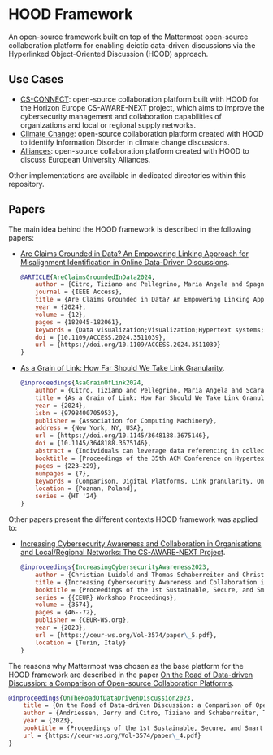 # HOOD Framework

An open-source framework built on top of the Mattermost open-source collaboration platform for enabling deictic data-driven discussions via the Hyperlinked Object-Oriented Discussion (HOOD) approach.

## Use Cases

- [CS-CONNECT](https://github.com/tizianocitro/cs-aware-next-cs-connect): open-source collaboration platform built with HOOD for the Horizon Europe CS-AWARE-NEXT project, which aims to improve the cybersecurity management and collaboration capabilities of organizations and local or regional supply networks.
- [Climate Change](https://github.com/tizianocitro/climate-change): open-source collaboration platform created with HOOD to identify Information Disorder in climate change discussions.
- [Alliances](https://github.com/tizianocitro/hood-framework/tree/main/alliances): open-source collaboration platform created with HOOD to discuss European University Alliances.

Other implementations are available in dedicated directories within this repository.

## Papers

The main idea behind the HOOD framework is described in the following papers:

- [Are Claims Grounded in Data? An Empowering Linking Approach for Misalignment Identification in Online Data-Driven Discussions](https://doi.org/10.1109/ACCESS.2024.3511039).
    ```bibtex
    @ARTICLE{AreClaimsGroundedInData2024,
        author = {Citro, Tiziano and Pellegrino, Maria Angela and Spagnuolo, Carmine},
        journal = {IEEE Access}, 
        title = {Are Claims Grounded in Data? An Empowering Linking Approach for Misalignment Identification in Online Data-Driven Discussions}, 
        year = {2024},
        volume = {12},
        pages = {182045-182061},
        keywords = {Data visualization;Visualization;Hypertext systems;Switches;Layout;Data models;Bars;Visual databases;Soft sensors;Object oriented modeling;Data-driven discussions;data visualization;deixis;linking;misalignment;user study;within-subjects design},
        doi = {10.1109/ACCESS.2024.3511039},
        url = {https://doi.org/10.1109/ACCESS.2024.3511039}
    }
    ```
- [As a Grain of Link: How Far Should We Take Link Granularity](https://doi.org/10.1145/3648188.3675146).
    ```bibtex
    @inproceedings{AsaGrainOfLink2024,
        author = {Citro, Tiziano and Pellegrino, Maria Angela and Scarano, Vittorio and Spagnuolo, Carmine},
        title = {As a Grain of Link: How Far Should We Take Link Granularity},
        year = {2024},
        isbn = {9798400705953},
        publisher = {Association for Computing Machinery},
        address = {New York, NY, USA},
        url = {https://doi.org/10.1145/3648188.3675146},
        doi = {10.1145/3648188.3675146},
        abstract = {Individuals can leverage data referencing in collective scenarios, akin to deixis, a common human interaction in which they can physically point to relevant information. While deixis is easily performed in online synchronous interactions, e.g., mouse pointing during screen sharing in video conferences, reproducing it in asynchronous online interactions is not trivial. A significant step towards finer mimicking in-person co-presence is enhancing the granularity of links to data, enabling users to reference specific pieces of data in their content. This paper reviews 43 digital platforms in 8 sub-categories, organized in 3 main categories, and proposes requirements, opportunities, and challenges of link granularity for asynchronous online interactions.},
        booktitle = {Proceedings of the 35th ACM Conference on Hypertext and Social Media},
        pages = {223–229},
        numpages = {7},
        keywords = {Comparison, Digital Platforms, Link granularity, Online Co-presence},
        location = {Poznan, Poland},
        series = {HT '24}
    }
    ```

Other papers present the different contexts HOOD framework was applied to:
- [Increasing Cybersecurity Awareness and Collaboration in Organisations and Local/Regional Networks: The CS-AWARE-NEXT Project](https://ceur-ws.org/Vol-3574/paper\_5.pdf).
    ```bibtex
    @inproceedings{IncreasingCybersecurityAwareness2023,
        author = {Christian Luidold and Thomas Schaberreiter and Christian Wieser and Adamantios Koumpis and Cinzia Cappiello and Tiziano Citro and Jerry Andriessen and Juha R{\"{o}}ning},
        title = {Increasing Cybersecurity Awareness and Collaboration in Organisations and Local / Regional Networks: The {CS-AWARE-NEXT} Project},
        booktitle = {Proceedings of the 1st Sustainable, Secure, and Smart Collaboration Workshop in conjunction with {CHITALY} 2023 - Biannual Conference of the Italian {SIGCHI} Chapter, },
        series = {{CEUR} Workshop Proceedings},
        volume = {3574},
        pages = {46--72},
        publisher = {CEUR-WS.org},
        year = {2023},
        url = {https://ceur-ws.org/Vol-3574/paper\_5.pdf},
        location = {Turin, Italy}
    }
    ```

The reasons why Mattermost was chosen as the base platform for the HOOD framework are described in the paper [On the Road of Data-driven Discussion: a Comparison of Open-source Collaboration Platforms](https://ceur-ws.org/Vol-3574/paper_4.pd).

```bibtex
@inproceedings{OnTheRoadOfDataDrivenDiscussion2023,
    title = {On the Road of Data-driven Discussion: a Comparison of Open-source Collaboration Platforms},
    author = {Andriessen, Jerry and Citro, Tiziano and Schaberreiter, Thomas and Serra, Luigi},
    year = {2023}, 
    booktitle = {Proceedings of the 1st Sustainable, Secure, and Smart Collaboration (S3C) Workshop, in conjunction with CHITALY 2023 - Biannual Conference of the Italian SIGCHI Chapter},
    url = {https://ceur-ws.org/Vol-3574/paper\_4.pdf}
}
```
